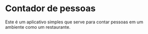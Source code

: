 # Contador de pessoas

Este é um aplicativo simples que serve para contar pessoas em um ambiente como um restaurante.